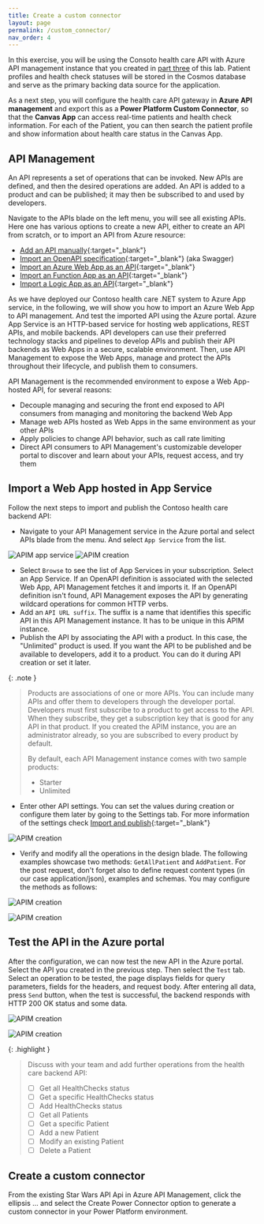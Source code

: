 ```yaml
---
title: Create a custom connector
layout: page
permalink: /custom_connector/
nav_order: 4
---
```


In this exercise, you will be using the Consoto health care API with Azure API management instance that you created in [part three](/taw-power-apps-power-platform/architecture/) of this lab. Patient profiles and health check statuses will be stored in the Cosmos database and serve as the primary backing data source for the application.

As a next step, you will configure the health care API gateway in **Azure API management** and export this as a **Power Platform Custom Connector**, so that the **Canvas App** can access real-time patients and health check information. For each of the Patient, you can then search the patient profile and show information about health care status in the Canvas App.


## API Management
An API represents a set of operations that can be invoked. New APIs are defined, and then the desired operations are added. An API is added to a product and can be published; it may then be subscribed to and used by developers.

Navigate to the APIs blade on the left menu, you will see all existing APIs. Here one has various options to create a new API, either to create an API from scratch, or to import an API from Azure resource:
- [Add an API manually](https://learn.microsoft.com/en-us/azure/api-management/add-api-manually){:target="_blank"}
- [Import an OpenAPI specification](https://learn.microsoft.com/en-us/azure/api-management/import-api-from-oas?tabs=portal){:target="_blank"} (aka Swagger)
- [Import an Azure Web App as an API](https://learn.microsoft.com/en-us/azure/api-management/import-app-service-as-api){:target="_blank"}
- [Import an Function App as an API](https://learn.microsoft.com/en-us/azure/api-management/import-function-app-as-api){:target="_blank"}
- [Import a Logic App as an API](https://learn.microsoft.com/en-us/azure/api-management/import-logic-app-as-api){:target="_blank"}

As we have deployed our Contoso health care .NET system to Azure App service, in the following, we will show you how to import an Azure Web App to API management. And test the imported API using the Azure portal.
Azure App Service is an HTTP-based service for hosting web applications, REST APIs, and mobile backends. API developers can use their preferred technology stacks and pipelines to develop APIs and publish their API backends as Web Apps in a secure, scalable environment. Then, use API Management to expose the Web Apps, manage and protect the APIs throughout their lifecycle, and publish them to consumers.

API Management is the recommended environment to expose a Web App-hosted API, for several reasons:
- Decouple managing and securing the front end exposed to API consumers from managing and monitoring the backend Web App
- Manage web APIs hosted as Web Apps in the same environment as your other APIs
- Apply policies to change API behavior, such as call rate limiting
- Direct API consumers to API Management's customizable developer portal to discover and learn about your APIs, request access, and try them


## Import a Web App hosted in App Service 
Follow the next steps to import and publish the Contoso health care backend API:
- Navigate to your API Management service in the Azure portal and select APIs blade from the menu. And select `App Service` from the list.

![APIM app service](../assets/app-service.png)
![APIM creation](../assets/apim-creation.png)

- Select `Browse` to see the list of App Services in your subscription. Select an App Service. If an OpenAPI definition is associated with the selected Web App, API Management fetches it and imports it. If an OpenAPI definition isn't found, API Management exposes the API by generating wildcard operations for common HTTP verbs.
- Add an `API URL suffix`. The suffix is a name that identifies this specific API in this API Management instance. It has to be unique in this APIM instance.
- Publish the API by associating the API with a product. In this case, the "Unlimited" product is used. If you want the API to be published and be available to developers, add it to a product. You can do it during API creation or set it later.

{: .note }
> Products are associations of one or more APIs. You can include many APIs and offer them to developers through the developer portal. Developers must first subscribe to a product to get access to the API. When they subscribe, they get a subscription key that is good for any API in that product. 
> If you created the APIM instance, you are an administrator already, so you are subscribed to every product by default.
>
> By default, each API Management instance comes with two sample products:
> - Starter
> - Unlimited

- Enter other API settings. You can set the values during creation or configure them later by going to the Settings tab. For more information of the settings check [Import and publish](https://learn.microsoft.com/en-us/azure/api-management/import-and-publish#import-and-publish-a-backend-api){:target="_blank"}

![APIM creation](../assets/apim-config.png)

- Verify and modify all the operations in the design blade. The following examples showcase two methods: `GetAllPatient` and `AddPatient`. For the post request, don't forget also to define request content types (in our case application/json), examples and schemas. You may configure the methods as follows:

![APIM creation](../assets/apim-get.png)

![APIM creation](../assets/apim-post.png)


## Test the API in the Azure portal
After the configuration, we can now test the new API in the Azure portal. Select the API you created in the previous step. Then select the `Test` tab. Select an operation to be tested, the page displays fields for query parameters, fields for the headers, and request body. After entering all data, press `Send` button, when the test is successful, the backend responds with HTTP 200 OK status and some data.

![APIM creation](../assets/apim-test-post.png)

![APIM creation](../assets/apim-test-get.png)



{: .highlight }
> Discuss with your team and add further operations from the health care backend API:
>
> - [ ] Get all HealthChecks status
> - [ ] Get a specific HealthChecks status
> - [ ] Add HealthChecks status
> - [ ] Get all Patients
> - [ ] Get a specific Patient
> - [ ] Add a new Patient
> - [ ] Modify an existing Patient
> - [ ] Delete a Patient


## Create a custom connector
From the existing Star Wars API Api in Azure API Management, click the ellipsis … and select the Create Power Connector option to generate a custom connector in your Power Platform environment.